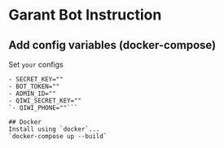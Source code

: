 # Garant Bot Instruction

## Add config variables (docker-compose)
Set `your` configs
```- DEBUG=0
- SECRET_KEY=""
- BOT_TOKEN=""
- ADMIN_ID=""
- QIWI_SECRET_KEY=""
`- QIWI_PHONE=""```

## Docker
Install using `docker`...
`docker-compose up --build`